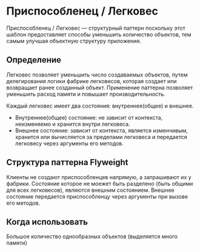 # Приспособленец / Легковес
Приспособленец / Легковес —  структурный паттерн поскольку этот шаблон предоставляет способы уменьшить количество объектов, тем самым улучшая объектную структуру приложения.

## Определение
Легковес позволяет уменьшить число создаваемых объектов, путем делегирования логики фабрике легковесов, которая создает или возвращает ранее созданный объект.
Применение паттерна позволяет уменьшить расход памяти и повышает производительность.

Каждый легковес имеет два состояния: внутреннее(общее) и внешнее.
- Внутреннее(общее) состояние: не зависит от контекста, неизменяемо и хранится внутри легковеса.
- Внешнее состояние: зависит от контекста, является изменчивым, хранится или вычисляется за пределами легковеса и передается легковесу через аргументы его методов.

## Структура паттерна Flyweight
Клиенты не создают приспособленцев напрямую, а запрашивают их у фабрики. 
Состояние которое не моежет быть разделено (быть общими для всех легковесов), являются внешним состоянием.
Внешнее состояние передается приспособленцу через аргументы при вызове его методов. 

## Когда использовать
Большое количество однообразных объектов (выделяется много памяти)
